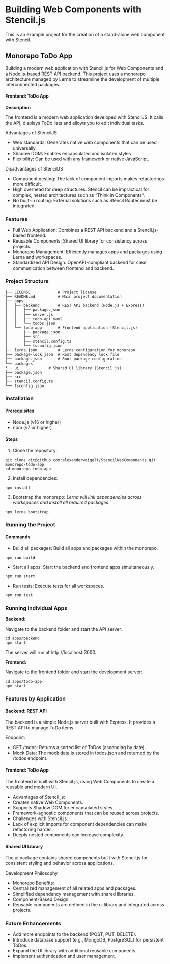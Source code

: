 # Building Web Components with Stencil.js

This is an example project for the creation of a stand-alone web component with Stencil.

## Monorepo ToDo App

Building a modern web application with Stencil.js for Web Components and a Node.js-based REST API backend. This project uses a monorepo architecture managed by Lerna to streamline the development of multiple interconnected packages.

#### Frontend: ToDo App

**Description**

The frontend is a modern web application developed with StencilJS. It calls the API, displays ToDo lists and allows you to edit individual tasks.

Advantages of StencilJS

- Web standards: Generates native web components that can be used universally.
- Shadow DOM: Enables encapsulated and isolated styles.
- Flexibility: Can be used with any framework or native JavaScript.

Disadvantages of StencilJS

- Component nesting: The lack of component imports makes refactorings more difficult.
- High overhead for deep structures: Stencil can be impractical for complex, nested architectures such as “Think in Components”.
- No built-in routing: External solutions such as Stencil Router must be integrated.

### Features

*	Full Web Application: Combines a REST API backend and a Stencil.js-based frontend.
*	Reusable Components: Shared UI library for consistency across projects.
*	Monorepo Management: Efficiently manages apps and packages using Lerna and workspaces.
*	Standardized API Design: OpenAPI-compliant backend for clear communication between frontend and backend.

### Project Structure

```
├── LICENSE            # Project license
├── README.md          # Main project documentation
├── apps
│   ├── backend        # REST API backend (Node.js + Express)
│   │   ├── package.json
│   │   ├── server.js
│   │   ├── todo-api.yaml
│   │   └── todos.json
│   └── todo-app       # Frontend application (Stencil.js)
│       ├── package.json
│       ├── src
│       ├── stencil.config.ts
│       └── tsconfig.json
├── lerna.json         # Lerna configuration for monorepo
├── package-lock.json  # Root dependency lock file
├── package.json       # Root package configuration
└── packages
└── ui             # Shared UI library (Stencil.js)
├── package.json
├── src
├── stencil.config.ts
└── tsconfig.json
```

### Installation

#### Prerequisites

*	Node.js (v16 or higher)
*	npm (v7 or higher)

#### Steps

1.	Clone the repository:

```
git clone git@github.com:alexanderweigelt/StencilWebComponents.git monorepo-todo-app
cd monorepo-todo-app
```

2.	Install dependencies:

`npm install`

3.	Bootstrap the monorepo:
_Lerna will link dependencies across workspaces and install all required packages._

`npx lerna bootstrap`

### Running the Project

#### Commands

*	Build all packages: Build all apps and packages within the monorepo.

`npm run build`

*	Start all apps: Start the backend and frontend apps simultaneously.

`npm run start`

*	Run tests: Execute tests for all workspaces.

`npm run test`

### Running Individual Apps

**Backend**: 

Navigate to the backend folder and start the API server:
```
cd apps/backend
npm start
```
The server will run at http://localhost:3000.

**Frontend:**

Navigate to the frontend folder and start the development server:

```
cd apps/todo-app
npm start
```

### Features by Application

#### Backend: REST API

The backend is a simple Node.js server built with Express. It provides a REST API to manage ToDo items. 

Endpoint:
*	GET /todos: Returns a sorted list of ToDos (ascending by date).
*	Mock Data: The mock data is stored in todos.json and returned by the /todos endpoint.

#### Frontend: ToDo App

The frontend is built with Stencil.js, using Web Components to create a reusable and modern UI.
*	Advantages of Stencil.js:
*	Creates native Web Components.
*	Supports Shadow DOM for encapsulated styles.
*	Framework-agnostic components that can be reused across projects.
*	Challenges with Stencil.js:
*	Lack of explicit imports for component dependencies can make refactoring harder.
*	Deeply nested components can increase complexity.

#### Shared UI Library

The ui package contains shared components built with Stencil.js for consistent styling and behavior across applications.

Development Philosophy

*	Monorepo Benefits:
*	Centralized management of all related apps and packages.
*	Simplified dependency management with shared libraries.
*	Component-Based Design:
*	Reusable components are defined in the ui library and integrated across projects.

### Future Enhancements

*	Add more endpoints to the backend (POST, PUT, DELETE).
*	Introduce database support (e.g., MongoDB, PostgreSQL) for persistent ToDos.
*	Expand the UI library with additional reusable components.
*	Implement authentication and user management.


